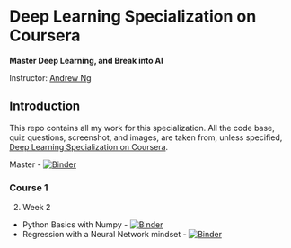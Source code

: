 # Deep Learning Specialization on Coursera

**Master Deep Learning, and Break into AI**

Instructor: [Andrew Ng](http://www.andrewng.org/)

## Introduction

This repo contains all my work for this specialization. All the code base, quiz questions, screenshot, and images, are taken from, unless specified, [Deep Learning Specialization on Coursera](https://www.coursera.org/specializations/deep-learning).

Master - [![Binder](https://mybinder.org/badge.svg)](https://mybinder.org/v2/gh/Attler/deep-learning-coursera/master)

### Course 1
2. Week 2
* Python Basics with Numpy - [![Binder](https://mybinder.org/badge.svg)](https://mybinder.org/v2/gh/Attler/deep-learning-coursera/master?filepath=01%20-%20Neural%20Networks%20and%20Deep%20Learning%2FWeek%202%2FPython%20Basics%20with%20Numpy%2FPython%2BBasics%2BWith%2BNumpy%2Bv3.ipynb)
* Regression with a Neural Network mindset - [![Binder](https://mybinder.org/badge.svg)](https://mybinder.org/v2/gh/Attler/deep-learning-coursera/master?filepath=01%20-%20Neural%20Networks%20and%20Deep%20Learning%2FWeek%202%2FLogistic%20Regression%20as%20a%20Neural%20Network%2F01%20Logistic%20Regression%20with%20a%20Neural%20Network%20mindset%20v4.ipynb)
